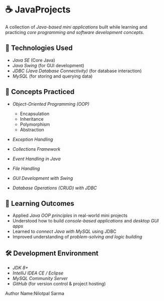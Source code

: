 
# ☕ JavaProjects

A collection of *Java-based mini applications* built while learning and practicing *core programming and software development concepts*.

## 🚀 Technologies Used

* *Java SE* (Core Java)
* *Java Swing* (for GUI development)
* *JDBC (Java Database Connectivity)* (for database interaction)
* *MySQL* (for storing and querying data)

## 🧩 Concepts Practiced

* *Object-Oriented Programming (OOP)*

  * Encapsulation
  * Inheritance
  * Polymorphism
  * Abstraction
* *Exception Handling*
* *Collections Framework*
* *Event Handling in Java*
* *File Handling*
* *GUI Development with Swing*
* *Database Operations (CRUD) with JDBC*

## 🎯 Learning Outcomes

* Applied *Java OOP principles* in real-world mini projects
* Understood how to build *console-based applications* and *desktop GUI apps*
* Learned to *connect Java with MySQL* using JDBC
* Improved understanding of *problem-solving and logic building*

## 🛠 Development Environment

* *JDK 8+*
* *IntelliJ IDEA CE / Eclipse*
* *MySQL Community Server*
* *GitHub* (for version control & project hosting)

Author Name:Nilotpal Sarma
